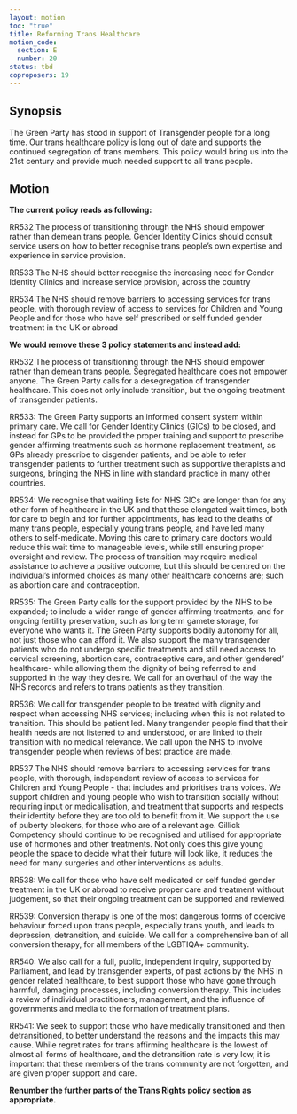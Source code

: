 ```yaml
---
layout: motion
toc: "true"
title: Reforming Trans Healthcare
motion_code:
  section: E
  number: 20
status: tbd
coproposers: 19
---
```

## Synopsis

The Green Party has stood in support of Transgender people for a long time. Our trans healthcare policy is long out of date and supports the continued segregation of trans members. This policy would bring us into the 21st century and provide much needed support to all trans people.

## Motion

**The current policy reads as following:**

RR532 The process of transitioning through the NHS should empower rather than demean trans people. Gender Identity Clinics should consult service users on how to better recognise trans people’s own expertise and experience in service provision.

RR533 The NHS should better recognise the increasing need for Gender Identity Clinics and increase service provision, across the country

RR534 The NHS should remove barriers to accessing services for trans people, with thorough review of access to services for Children and Young People and for those who have self prescribed or self funded gender treatment in the UK or abroad

**We would remove these 3 policy statements and instead add:**

RR532 The process of transitioning through the NHS should empower rather than demean trans people. Segregated healthcare does not empower anyone. The Green Party calls for a desegregation of transgender healthcare. This does not only include transition, but the ongoing treatment of transgender patients.

RR533: The Green Party supports an informed consent system within primary care. We call for Gender Identity Clinics (GICs) to be closed, and instead for GPs to be provided the proper training and support to prescribe gender affirming treatments such as hormone replacement treatment, as GPs already prescribe to cisgender patients, and be able to refer transgender patients to further treatment such as supportive therapists and surgeons, bringing the NHS in line with standard practice in many other countries.

RR534: We recognise that waiting lists for NHS GICs are longer than for any other form of healthcare in the UK and that these elongated wait times, both for care to begin and for further appointments, has lead to the deaths of many trans people, especially young trans people, and have led many others to self-medicate. Moving this care to primary care doctors would reduce this wait time to manageable levels, while still ensuring proper oversight and review. The process of transition may require medical assistance to achieve a positive outcome, but this should be centred on the individual’s informed choices as many other healthcare concerns are; such as abortion care and contraception.

RR535: The Green Party calls for the support provided by the NHS to be expanded; to include a wider range of gender affirming treatments, and for ongoing fertility preservation, such as long term gamete storage, for everyone who wants it. The Green Party supports bodily autonomy for all, not just those who can afford it. We also support the many transgender patients who do not undergo specific treatments and still need access to cervical screening, abortion care, contraceptive care, and other ‘gendered’ healthcare- while allowing them the dignity of being referred to and supported in the way they desire. We call for an overhaul of the way the NHS records and refers to trans patients as they transition.

RR536: We call for transgender people to be treated with dignity and respect when accessing NHS services; including when this is not related to transition. This should be patient led. Many trangender people find that their health needs are not listened to and understood, or are linked to their transition with no medical relevance. We call upon the NHS to involve transgender people when reviews of best practice are made.

RR537 The NHS should remove barriers to accessing services for trans people, with thorough, independent review of access to services for Children and Young People - that includes and prioritises trans voices. We support children and young people who wish to transition socially without requiring input or medicalisation, and treatment that supports and respects their identity before they are too old to benefit from it. We support the use of puberty blockers, for those who are of a relevant age. Gillick Competency should continue to be recognised and utilised for appropriate use of hormones and other treatments. Not only does this give young people the space to decide what their future will look like, it reduces the need for many surgeries and other interventions as adults.

RR538: We call for those who have self medicated or self funded gender treatment in the UK or abroad to receive proper care and treatment without judgement, so that their ongoing treatment can be supported and reviewed.

RR539: Conversion therapy is one of the most dangerous forms of coercive behaviour forced upon trans people, especially trans youth, and leads to depression, detransition, and suicide. We call for a comprehensive ban of all conversion therapy, for all members of the LGBTIQA+ community.

RR540: We also call for a full, public, independent inquiry, supported by Parliament, and lead by transgender experts, of past actions by the NHS in gender related healthcare, to best support those who have gone through harmful, damaging processes, including conversion therapy. This includes a review of individual practitioners, management, and the influence of governments and media to the formation of treatment plans.

RR541: We seek to support those who have medically transitioned and then detransitioned, to better understand the reasons and the impacts this may cause. While regret rates for trans affirming healthcare is the lowest of almost all forms of healthcare, and the detransition rate is very low, it is important that these members of the trans community are not forgotten, and are given proper support and care.

**Renumber the further parts of the Trans Rights policy section as appropriate.**